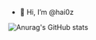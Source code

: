 - 👋 Hi, I’m @hai0z

![Anurag's GitHub stats](https://github-readme-stats.vercel.app/api?username=hai0z&show_icons=true&theme=radical)
